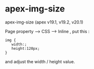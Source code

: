 # apex-img-size
apex-img-size (apex v19.1, v19.2, v20.1)

Page property --> CSS --> Inline , put this :
```
img {
   width:;
   height:120px;
}
```
and adjust the width / height value.
